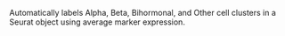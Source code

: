 Automatically labels Alpha, Beta, Bihormonal, and Other cell clusters in a Seurat object using average marker expression.
